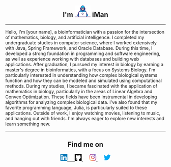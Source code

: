 <h2 align="center">
    I'm 
     <img src="https://raw.githubusercontent.com/dev-akshat/archive/main/images/gifs/others/dev_boy.gif" width="50">
    iMan
</h2>

<hr/>

<p align="left">
Hello, I'm [your name], a bioinformatician with a passion for the intersection of mathematics, biology, and artificial intelligence. I completed my undergraduate studies in computer science, where I worked extensively with Java, Spring Framework, and Oracle Database. During this time, I developed a strong foundation in programming and software engineering, as well as experience working with databases and building web applications. After graduation, I pursued my interest in biology by earning a master's degree in bioinformatics, with a focus on Systems Biology. I'm particularly interested in understanding how complex biological systems function and how they can be modeled and simulated using computational methods. During my studies, I became fascinated with the application of mathematics in biology, particularly in the areas of Linear Algebra and Convex Optimization. These fields have been instrumental in developing algorithms for analyzing complex biological data. I've also found that my favorite programming language, Julia, is particularly suited to these applications. Outside of work, I enjoy watching movies, listening to music, and hanging out with friends. I'm always eager to explore new interests and learn something new.
</p>

<hr/>

<h2 align="center">Find me on</h2>

<p align="center">
  <a href="https://www.linkedin.com/in/imanghadimi">
    <img  alt="Linkedin" width="22px" src="https://raw.githubusercontent.com/dev-akshat/archive/main/images/svgs/social_media/linkedin.svg"/>
  &nbsp&nbsp&nbsp&nbsp
  <a href="https://github.com/iManGHD">
    <img alt="GitHub" width="22px" src="https://raw.githubusercontent.com/dev-akshat/archive/main/images/svgs/social_media/github.svg"/>
  </a>
  &nbsp&nbsp&nbsp&nbsp
  <a href="https://www.instagram.com/iman_30a95">
    <img  alt="Instagram" width="22px" src="https://raw.githubusercontent.com/dev-akshat/archive/main/images/svgs/social_media/instagram.svg"/>
  </a>
  &nbsp&nbsp&nbsp&nbsp
  <a href="https://twitter.com/iMan_30a95">
    <img alt="Twitter" width="22px" src="https://raw.githubusercontent.com/dev-akshat/archive/main/images/svgs/social_media/twitter.svg"/>
  </a>
</p>

